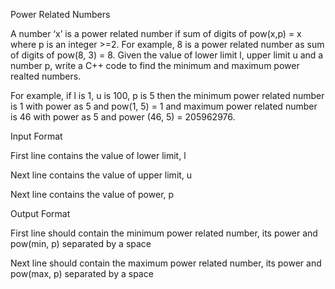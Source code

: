 Power Related Numbers

A number ‘x’ is a power related number if sum of digits of pow(x,p) = x where p is an integer >=2. For example, 8 is a power related number as sum of digits of pow(8, 3) = 8. Given the value of lower limit l, upper limit u and a number p, write a C++ code to find the minimum and maximum power realted numbers.

For example, if l is 1, u is 100, p is 5 then the minimum power related number is 1 with power as 5 and pow(1, 5) = 1 and maximum power related number is 46 with power as 5 and power (46, 5) = 205962976.

Input Format

First line contains the value of lower limit, l

Next line contains the value of upper limit, u

Next line contains the value of power, p

Output Format

First line should contain the minimum power related number, its power and pow(min, p) separated by a space

Next line should contain the maximum power related number, its power and pow(max, p) separated by a space